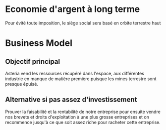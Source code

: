 # Economie d'argent à long terme
Pour évité toute imposition, le siège social sera basé en orbite terrestre haut
# Business Model
## Objectif principal
Asteria vend les ressources récupéré dans l'espace, aux différentes industrie en manque de matière première puisque les mines terrestre sont presque épuisé. 
## Alternative si pas assez d'investissement
Prouver la faisabilité et la rentabilité de notre entreprise pour ensuite vendre nos brevets et droits d'exploitation à une plus grosse entreprises et on recommence jusqu'à ce que soit assez riche pour racheter cette entreprise.

